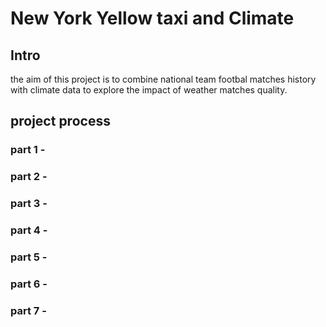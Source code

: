 # New York Yellow taxi and Climate
## Intro
the aim of this project is to combine national team footbal matches history with climate data to explore the impact of weather matches quality.

## project process
### part 1 - 
### part 2 - 
### part 3 - 
### part 4 - 
### part 5 - 
### part 6 - 
### part 7 - 